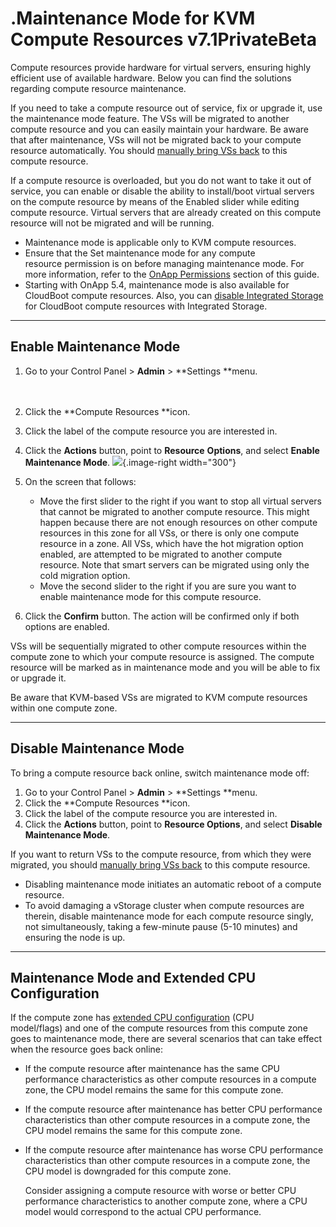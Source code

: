 # .Maintenance Mode for KVM Compute Resources v7.1PrivateBeta

Compute resources provide hardware for virtual servers, ensuring highly efficient use of available hardware. Below you can find the solutions regarding compute resource maintenance.

If you need to take a compute resource out of service, fix or upgrade it, use the maintenance mode feature. The VSs will be migrated to another compute resource and you can easily maintain your hardware. Be aware that after maintenance, VSs will not be migrated back to your compute resource automatically. You should [manually bring VSs back](.Manage_Virtual_Servers_v7.1PrivateBeta) to this compute resource.

If a compute resource is overloaded, but you do not want to take it out of service, you can enable or disable the ability to install/boot virtual servers on the compute resource by means of the Enabled slider while editing compute resource. Virtual servers that are already created on this compute resource will not be migrated and will be running.

-   Maintenance mode is applicable only to KVM compute resources.
-   Ensure that the Set maintenance mode for any compute resource permission is on before managing maintenance mode. For more information, refer to the [OnApp Permissions](.OnApp_Permissions_v7.1PrivateBeta) section of this guide.
-   Starting with OnApp 5.4, maintenance mode is also available for CloudBoot compute resources. Also, you can [disable Integrated Storage](https://docs.onapp.com/is/latest/compute-resources/cloudboot-compute-resources/enable-disable-storage-related-services-for-cloudboot-compute-resources) for CloudBoot compute resources with Integrated Storage.

------------------------------------------------------------------------

## Enable Maintenance Mode

1.  Go to your Control Panel &gt; **Admin** &gt; **Settings **menu.                                                                                                                                                                             
2.  Click the **Compute Resources **icon.
3.  Click the label of the compute resource you are interested in.
4.  Click the **Actions** button, point to **Resource** **Options**, and select **Enable Maintenance Mode**. ![](https://docs.onapp.com/download/thumbnails/192906165/Enable.PNG?version=1&modificationDate=1706793237318&api=v2){.image-right width="300"}
5.  On the screen that follows:
    -   Move the first slider to the right if you want to stop all virtual servers that cannot be migrated to another compute resource. This might happen because there are not enough resources on other compute resources in this zone for all VSs, or there is only one compute resource in a zone. All VSs, which have the hot migration option enabled, are attempted to be migrated to another compute resource. Note that smart servers can be migrated using only the cold migration option.
    -   Move the second slider to the right if you are sure you want to enable maintenance mode for this compute resource.

6.  Click the **Confirm** button. The action will be confirmed only if both options are enabled.

VSs will be sequentially migrated to other compute resources within the compute zone to which your compute resource is assigned. The compute resource will be marked as in maintenance mode and you will be able to fix or upgrade it. 

Be aware that KVM-based VSs are migrated to KVM compute resources within one compute zone.

------------------------------------------------------------------------

## Disable Maintenance Mode

To bring a compute resource back online, switch maintenance mode off:

1.  Go to your Control Panel &gt; **Admin** &gt; **Settings **menu.
2.  Click the **Compute Resources **icon.
3.  Click the label of the compute resource you are interested in.
4.  Click the **Actions** button, point to **Resource Options**, and select **Disable Maintenance Mode**.

If you want to return VSs to the compute resource, from which they were migrated, you should [manually bring VSs back](.Manage_Virtual_Servers_v7.1PrivateBeta) to this compute resource.

-   Disabling maintenance mode initiates an automatic reboot of a compute resource.
-   To avoid damaging a vStorage cluster when compute resources are therein, disable maintenance mode for each compute resource singly, not simultaneously, taking a few-minute pause (5-10 minutes) and ensuring the node is up.

------------------------------------------------------------------------

## Maintenance Mode and Extended CPU Configuration

If the compute zone has [extended CPU configuration](https://devopsdocs.onapp.com/display/TEST2/.Compute+Zone+Extended+CPU+Configuration+v6.8) (CPU model/flags) and one of the compute resources from this compute zone goes to maintenance mode, there are several scenarios that can take effect when the resource goes back online:

-   If the compute resource after maintenance has the same CPU performance characteristics as other compute resources in a compute zone, the CPU model remains the same for this compute zone.

<!-- -->

-   If the compute resource after maintenance has better CPU performance characteristics than other compute resources in a compute zone, the CPU model remains the same for this compute zone.

<!-- -->

-   If the compute resource after maintenance has worse CPU performance characteristics than other compute resources in a compute zone, the CPU model is downgraded for this compute zone.

    Consider assigning a compute resource with worse or better CPU performance characteristics to another compute zone, where a CPU model would correspond to the actual CPU performance.


